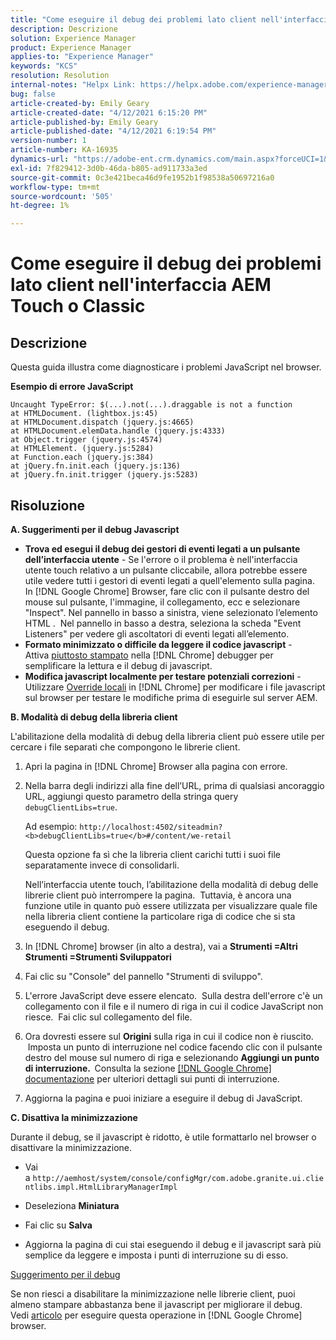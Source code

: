 ```yaml
---
title: "Come eseguire il debug dei problemi lato client nell'interfaccia utente AEM Touch o Classic"
description: Descrizione
solution: Experience Manager
product: Experience Manager
applies-to: "Experience Manager"
keywords: "KCS"
resolution: Resolution
internal-notes: "Helpx Link: https://helpx.adobe.com/experience-manager/kb/How-to-debug-javascript-errors-in-AEM.html"
bug: false
article-created-by: Emily Geary
article-created-date: "4/12/2021 6:15:20 PM"
article-published-by: Emily Geary
article-published-date: "4/12/2021 6:19:54 PM"
version-number: 1
article-number: KA-16935
dynamics-url: "https://adobe-ent.crm.dynamics.com/main.aspx?forceUCI=1&pagetype=entityrecord&etn=knowledgearticle&id=2eb50a08-bb9b-eb11-b1ac-000d3a3680d8"
exl-id: 7f829412-3d0b-46da-b805-ad911733a3ed
source-git-commit: 0c3e421beca46d9fe1952b1f98538a50697216a0
workflow-type: tm+mt
source-wordcount: '505'
ht-degree: 1%

---
```


# Come eseguire il debug dei problemi lato client nell&#39;interfaccia AEM Touch o Classic

## Descrizione


Questa guida illustra come diagnosticare i problemi JavaScript nel browser.

<b>Esempio di errore JavaScript</b>




```
Uncaught TypeError: $(...).not(...).draggable is not a function
at HTMLDocument. (lightbox.js:45)
at HTMLDocument.dispatch (jquery.js:4665)
at HTMLDocument.elemData.handle (jquery.js:4333)
at Object.trigger (jquery.js:4574)
at HTMLElement. (jquery.js:5284)
at Function.each (jquery.js:384)
at jQuery.fn.init.each (jquery.js:136)
at jQuery.fn.init.trigger (jquery.js:5283)
```



## Risoluzione


<b>A. Suggerimenti per il debug Javascript</b>

- <b>Trova ed esegui il debug dei gestori di eventi legati a un pulsante dell’interfaccia utente</b> - Se l&#39;errore o il problema è nell&#39;interfaccia utente touch relativo a un pulsante cliccabile, allora potrebbe essere utile vedere tutti i gestori di eventi legati a quell&#39;elemento sulla pagina.  In [!DNL Google Chrome] Browser, fare clic con il pulsante destro del mouse sul pulsante, l&#39;immagine, il collegamento, ecc e selezionare &quot;Inspect&quot;. Nel pannello in basso a sinistra, viene selezionato l’elemento HTML .  Nel pannello in basso a destra, seleziona la scheda &quot;Event Listeners&quot; per vedere gli ascoltatori di eventi legati all’elemento.
- <b>Formato minimizzato o difficile da leggere il codice javascript</b> - Attiva [piuttosto stampato](https://developers.google.com/web/tools/chrome-devtools/javascript/pretty-print) nella [!DNL Chrome] debugger per semplificare la lettura e il debug di javascript.
- <b>Modifica javascript localmente per testare potenziali correzioni</b> - Utilizzare [Override locali](https://developers.google.com/web/updates/2018/01/devtools#overrides) in [!DNL Chrome] per modificare i file javascript sul browser per testare le modifiche prima di eseguirle sul server AEM.


<b>B. Modalità di debug della libreria client</b>

L&#39;abilitazione della modalità di debug della libreria client può essere utile per cercare i file separati che compongono le librerie client.

1. Apri la pagina in [!DNL Chrome] Browser alla pagina con errore.
2. Nella barra degli indirizzi alla fine dell’URL, prima di qualsiasi ancoraggio URL, aggiungi questo parametro della stringa query `debugClientLibs=true`.

   Ad esempio: `http://localhost:4502/siteadmin?<b>debugClientLibs=true</b>#/content/we-retail`

   Questa opzione fa sì che la libreria client carichi tutti i suoi file separatamente invece di consolidarli.

   Nell’interfaccia utente touch, l’abilitazione della modalità di debug delle librerie client può interrompere la pagina.  Tuttavia, è ancora una funzione utile in quanto può essere utilizzata per visualizzare quale file nella libreria client contiene la particolare riga di codice che si sta eseguendo il debug.
3. In [!DNL Chrome] browser (in alto a destra), vai a <b>Strumenti =Altri Strumenti =Strumenti Sviluppatori</b>
4. Fai clic su &quot;Console&quot; del pannello &quot;Strumenti di sviluppo&quot;.
5. L&#39;errore JavaScript deve essere elencato.  Sulla destra dell&#39;errore c&#39;è un collegamento con il file e il numero di riga in cui il codice JavaScript non riesce.  Fai clic sul collegamento del file.
6. Ora dovresti essere sul <b>Origini</b> sulla riga in cui il codice non è riuscito.  Imposta un punto di interruzione nel codice facendo clic con il pulsante destro del mouse sul numero di riga e selezionando <b>Aggiungi un punto di interruzione.  </b>Consulta la sezione [[!DNL Google Chrome] documentazione](https://developers.google.com/web/tools/chrome-devtools/javascript/breakpoints) per ulteriori dettagli sui punti di interruzione.
7. Aggiorna la pagina e puoi iniziare a eseguire il debug di JavaScript.


<b>C. Disattiva la minimizzazione</b>

Durante il debug, se il javascript è ridotto, è utile formattarlo nel browser o disattivare la minimizzazione.

- Vai a `http://aemhost/system/console/configMgr/com.adobe.granite.ui.clientlibs.impl.HtmlLibraryManagerImpl`


- Deseleziona <b>Miniatura</b>


- Fai clic su <b>Salva</b>


- Aggiorna la pagina di cui stai eseguendo il debug e il javascript sarà più semplice da leggere e imposta i punti di interruzione su di esso.


<u>Suggerimento per il debug</u>

Se non riesci a disabilitare la minimizzazione nelle librerie client, puoi almeno stampare abbastanza bene il javascript per migliorare il debug. Vedi [articolo](https://developers.google.com/web/tools/chrome-devtools/javascript/pretty-print) per eseguire questa operazione in [!DNL Google Chrome] browser.
